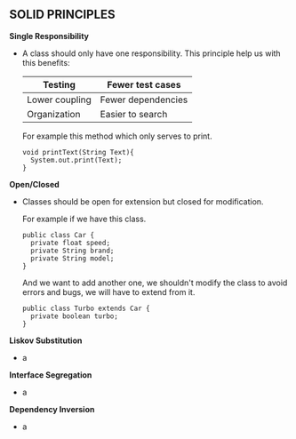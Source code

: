 ## SOLID PRINCIPLES
**Single Responsibility**
-  A class should only have one responsibility. This principle help us with this benefits:

    | Testing     | Fewer test cases |
    | ----------- | ----------- |
    | Lower coupling      | Fewer dependencies       |
    | Organization    | Easier to search        |
    
    For example this method which only serves to print.
    ```
    void printText(String Text){
      System.out.print(Text);
    }
    ```

**Open/Closed**
- Classes should be open for extension but closed for modification.
    
    For example if we have this class.
    ```
    public class Car {
      private float speed;
      private String brand;
      private String model;
    }
    ```
    And we want to add another one, we shouldn't modify the class to avoid errors and bugs, we will have to extend from it.
    ```
    public class Turbo extends Car {
      private boolean turbo;
    }
    ```
**Liskov Substitution**
- a

**Interface Segregation**
- a

**Dependency Inversion**
- a
